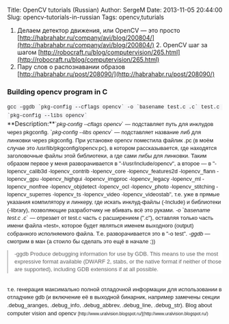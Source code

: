 Title: OpenCV tutorials (Russian)
Author: SergeM
Date: 2013-11-05 20:44:00
Slug: opencv-tutorials-in-russian
Tags: opencv,tuturials


1. Делаем детектор движения, или OpenCV — это просто
[http://habrahabr.ru/company/avi/blog/200804/](http://habrahabr.ru/company/avi/blog/200804/)
2.&nbsp;OpenCV шаг за шагом
[http://robocraft.ru/blog/computervision/265.html](http://robocraft.ru/blog/computervision/265.html)
3. Пару слов о распознавании образов
[http://habrahabr.ru/post/208090/](http://habrahabr.ru/post/208090/)

<h3 style="text-align: left;">Building opencv program in C</h3><div><span style="background-color: #f7f7f9; color: #222222; font-family: Menlo, Monaco, 'Courier New', monospace; font-size: 12px; line-height: 20px; white-space: pre-wrap;">gcc -ggdb `pkg-config --cflags opencv` -o `basename test.c .c` test.c `pkg-config --libs opencv`</span></div>**Description:**<i style="background-color: white; border: 0px; font-family: Arial, sans-serif; font-size: 13px; line-height: 18px; margin: 0px; outline: 0px; padding: 0px; vertical-align: baseline;">`pkg-config --cflags opencv`</i><span style="background-color: white; font-family: Arial, sans-serif; font-size: 13px; line-height: 18px;">&nbsp;— подставляет путь для инклудов через pkgconfig.</span>
<i style="background-color: white; border: 0px; font-family: Arial, sans-serif; font-size: 13px; line-height: 18px; margin: 0px; outline: 0px; padding: 0px; vertical-align: baseline;">`pkg-config --libs opencv`</i><span style="background-color: white; font-family: Arial, sans-serif; font-size: 13px; line-height: 18px;">&nbsp;— подставляет название либ для линковки через pkgconfig.</span>
<span style="background-color: white; font-family: Arial, sans-serif; font-size: 13px; line-height: 18px;">При установке opencv поместила файлик .pc (в моём случае это /usr/lib/pkgconfig/opencv.pc), в котором рассказывается, где находятся заголовочные файлы этой библиотеки, а где сами либы для линковки. Таким образом первое у меня разворачивается в "-I/usr/include/opencv", а второе — в "-lopencv_calib3d -lopencv_contrib -lopencv_core -lopencv_features2d -lopencv_flann -lopencv_gpu -lopencv_highgui -lopencv_imgproc -lopencv_legacy -lopencv_ml -lopencv_nonfree -lopencv_objdetect -lopencv_ocl -lopencv_photo -lopencv_stitching -lopencv_superres -lopencv_ts -lopencv_video -lopencv_videostab", т.е. уже в прямые указания компилятору и линкеру, где искать инклуд-файлы (-Include) и библиотеки (-library), позволяющие разработчику не вбивать всё это руками.</span>
<i style="background-color: white; border: 0px; font-family: Arial, sans-serif; font-size: 13px; line-height: 18px; margin: 0px; outline: 0px; padding: 0px; vertical-align: baseline;">-o `basename test.c .c`</i><span style="background-color: white; font-family: Arial, sans-serif; font-size: 13px; line-height: 18px;">&nbsp;— отрезает от test.c часть с расширением (".c"), оставляя только часть имени файла «test», которое будет являться именем выходного (output) собранного исполняемого файла. Т.е. разворачивается это в "-o test".</span>
<i style="background-color: white; border: 0px; font-family: Arial, sans-serif; font-size: 13px; line-height: 18px; margin: 0px; outline: 0px; padding: 0px; vertical-align: baseline;">-ggdb</i><span style="background-color: white; font-family: Arial, sans-serif; font-size: 13px; line-height: 18px;">&nbsp;— смотрим в ман (а стоило бы сделать это ещё в начале ;))</span>
<blockquote style="background-color: white; border-left-color: rgb(187, 187, 187); border-left-style: solid; border-width: 0px 0px 0px 2px; clear: both; font-family: Arial, sans-serif; font-size: 13px; line-height: 18px; margin: 0.83em 0px; outline: 0px; padding: 0px 0px 0px 15px; quotes: none; vertical-align: baseline;">-ggdb
Produce debugging information for use by GDB. This means to use the most expressive format available (DWARF 2, stabs, or the native format if neither of those are supported), including GDB extensions if at all possible.</blockquote><br style="background-color: white; font-family: Arial, sans-serif; font-size: 13px; line-height: 18px;" /><span style="background-color: white; font-family: Arial, sans-serif; font-size: 13px; line-height: 18px;">т.е. генерация максимально полной отладочной информации для использовании в отладчике gdb (и включение её в выходной бинарник, например замечены секции .debug_aranges, .debug_info, .debug_abbrev, .debug_line, .debug_str).</span>
<span style="background-color: white; font-family: Arial, sans-serif; font-size: 13px; line-height: 18px;">
</span><span style="background-color: white; font-family: Arial, sans-serif; font-size: 13px; line-height: 18px;">Blog about computer vision and opencv</span>
<span style="background-color: white; font-family: Arial, sans-serif; font-size: x-small; line-height: 18px;">[http://www.uralvision.blogspot.ru/](http://www.uralvision.blogspot.ru/)</span>
<span style="background-color: white; font-family: Arial, sans-serif; font-size: x-small; line-height: 18px;">
</span>